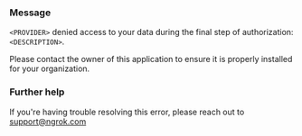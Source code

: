 
### Message
<code>&lt;PROVIDER&gt;</code> denied access to your data during the final step of authorization: <code>&lt;DESCRIPTION&gt;</code>.

Please contact the owner of this application to ensure it is properly installed for your organization.

### Further help
If you're having trouble resolving this error, please reach out to [support@ngrok.com](mailto:support@ngrok.com?subject=Help%20with%20ERR_NGROK_5517)

